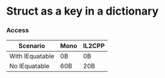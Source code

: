 # Struct as a key in a dictionary

### Access
| Scenario       | Mono | IL2CPP |
|----------------|------|--------|
| With IEquatable| 0B   | 0B     |
| No IEquatable  | 60B  | 20B    |
